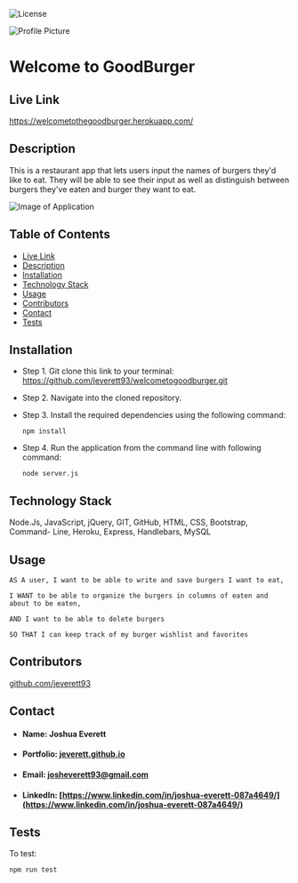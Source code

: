 ![License](https://img.shields.io/badge/License-MIT-blueviolet)

![Profile Picture](https://avatars0.githubusercontent.com/u/60204713?v=4)

# Welcome to GoodBurger

## <h2 id="link">Live Link</h2> https://welcometothegoodburger.herokuapp.com/

## <h2 id="description">Description</h2>
This is a restaurant app that lets users input the names of burgers they'd like to eat. They will be able to see their input as well as distinguish between burgers they've eaten and burger they want to eat.

![Image of Application](public/assets/img/appdemo.gif)

## Table of Contents
* <a href="#link">Live Link</a> 
* <a href="#description">Description</a>
* <a href="#installation">Installation</a> 
* <a href="#tech">Technology Stack</a>
* <a href="#usage">Usage</a>
* <a href="#contributors">Contributors</a> 
* <a href="#contact">Contact</a>
* <a href="#tests">Tests</a>
    
## Installation
* Step 1. Git clone this link to your terminal: https://github.com/jeverett93/welcometogoodburger.git
* Step 2. Navigate into the cloned repository.
* Step 3. Install the required dependencies using the following command:

    ```
    npm install
    ```

* Step 4. Run the application from the command line with following command:

    ```
    node server.js
    ```
## <h2 id="tech">Technology Stack</h2>
Node.Js, JavaScript, jQuery, GIT, GitHub, HTML, CSS, Bootstrap, Command- Line, Heroku, Express, Handlebars, MySQL

## <h2 id="usage">Usage</h2>

```
AS A user, I want to be able to write and save burgers I want to eat,

I WANT to be able to organize the burgers in columns of eaten and about to be eaten,

AND I want to be able to delete burgers

SO THAT I can keep track of my burger wishlist and favorites
```
    
## <h2 id="contributors">Contributors</h2>
[github.com/jeverett93](github.com/jeverett93)
    
## <h2 id="contact">Contact</h2>
* #### Name: Joshua Everett
* #### Portfolio: [jeverett.github.io](jeverett.github.io)
* #### Email: josheverett93@gmail.com
* #### LinkedIn: [https://www.linkedin.com/in/joshua-everett-087a4649/](https://www.linkedin.com/in/joshua-everett-087a4649/)

## <h2 id="tests">Tests</h2>
To test:

```
npm run test
```